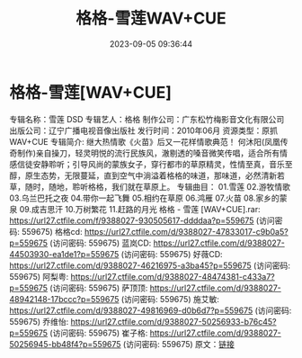 ﻿---
title: 格格-雪莲WAV+CUE
date: 2023-09-05 09:36:44
categories: WAV车载音乐、镜像
tags: 华语中文
---
# 格格-雪莲[WAV+CUE]

专辑名称：雪莲 DSD
专辑艺人：格格
制作公司：广东松竹梅影音文化有限公司
出版公司：辽宁广播电视音像出版社
发行时间：2010年06月
资源类型：原抓WAV+CUE
专辑简介:
继大热情歌《火苗》后又一花样情歌典范！
何沐阳(凤凰传奇制作)亲自操刀，轻灵明悦的流行民族风，澈剔透的嗓音微笑传唱，适合所有情感信徒安静聆听；引导风尚的蒙族女子，穿行都市的草原精灵，性情至真，音乐至醇，原生态势，无限蔓延，直到空气中淌溢着格格的味道，那味道，必然清新若草，随时，随地，聆听格格，我们就在草原上。
专辑曲目：
01.雪莲
02.游牧情歌
03.乌兰巴托之夜
04.带你一起飞舞
05.相约在草原
06.鸿雁
07.火苗
08.家乡的蒙泉
09.成吉思汗
10.万树繁花
11.赶路的月光
格格 - 雪莲 [WAV+CUE].rar: https://url27.ctfile.com/f/9388027-930505617-ddddaa?p=559675
(访问密码: 559675)
格格cd: https://url27.ctfile.com/d/9388027-47833017-c9b0a5?p=559675
(访问密码: 559675)
蓝岚CD: https://url27.ctfile.com/d/9388027-44503930-ea1de1?p=559675
(访问密码: 559675)
好薇CD: https://url27.ctfile.com/d/9388027-46216975-a3ba45?p=559675
(访问密码: 559675)
阿梨粤: https://url27.ctfile.com/d/9388027-48474381-c433a7?p=559675
(访问密码: 559675)
萨顶顶: https://url27.ctfile.com/d/9388027-48942148-17bccc?p=559675
(访问密码: 559675)
施艾敏: https://url27.ctfile.com/d/9388027-49816969-d0b6d7?p=559675
(访问密码: 559675)
乔维怡: https://url27.ctfile.com/d/9388027-50256933-b76c45?p=559675
(访问密码: 559675)
崔子格: https://url27.ctfile.com/d/9388027-50256945-bb48f4?p=559675
(访问密码: 559675)
原文：[链接](https://blog.sina.com.cn/s/blog_1647c7e76010313ce.html)